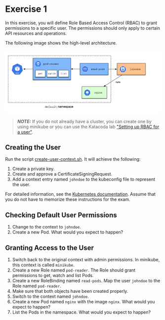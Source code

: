 # Exercise 1

In this exercise, you will define Role Based Access Control (RBAC) to grant permissions to a specific user. The permissions should only apply to certain API resources and operations.

The following image shows the high-level architecture.

![rbac](imgs/rbac.png)

> **_NOTE:_** If you do not already have a cluster, you can create one by using minikube or you can use the Katacoda lab ["Setting up RBAC for a user"](https://learning.oreilly.com/scenarios/cka-prep-setting/9781492095477/).

## Creating the User

Run the script [create-user-context.sh](./create-user-context.sh). It will achieve the following:

1. Create a private key.
2. Create and approve a CertificateSigningRequest.
3. Add a context entry named `johndoe` to the kubeconfig file to represent the user.

For detailed information, see the [Kubernetes documentation](https://kubernetes.io/docs/reference/access-authn-authz/certificate-signing-requests/#normal-user). Assume that you do not have to memorize these instructions for the exam.

## Checking Default User Permissions

1. Change to the context to `johndoe`.
2. Create a new Pod. What would you expect to happen?

## Granting Access to the User

1. Switch back to the original context with admin permissions. In minikube, this context is called `minikube`.
2. Create a new Role named `pod-reader`. The Role should grant permissions to get, watch and list Pods.
3. Create a new RoleBinding named `read-pods`. Map the user `johndoe` to the Role named `pod-reader`.
4. Make sure that both objects have been created properly.
5. Switch to the context named `johndoe`.
6. Create a new Pod named `nginx` with the image `nginx`. What would you expect to happen?
7. List the Pods in the namespace. What would you expect to happen?
